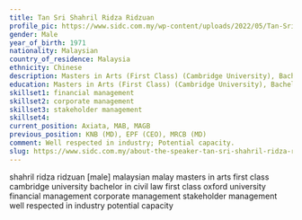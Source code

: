 ```yaml
---
title: Tan Sri Shahril Ridza Ridzuan
profile_pic: https://www.sidc.com.my/wp-content/uploads/2022/05/Tan-Sri-Shahril-Ridza-Ridzuan-150x150.png
gender: Male
year_of_birth: 1971
nationality: Malaysian
country_of_residence: Malaysia
ethnicity: Chinese
description: Masters in Arts (First Class) (Cambridge University), Bachelor in Civil Law (First Class) (Oxford University), Financial Management, Corporate Management, Stakeholder Management
education: Masters in Arts (First Class) (Cambridge University), Bachelor in Civil Law (First Class) (Oxford University)
skillset1: financial management
skillset2: corporate management
skillset3: stakeholder management
skillset4: 
current_position: Axiata, MAB, MAGB
previous_position: KNB (MD), EPF (CEO), MRCB (MD)
comment: Well respected in industry; Potential capacity.
slug: https://www.sidc.com.my/about-the-speaker-tan-sri-shahril-ridza-ridzuan/
---
```


shahril ridza ridzuan [male] malaysian malay masters in arts first class cambridge university bachelor in civil law first class oxford university financial management corporate management stakeholder management well respected in industry potential capacity